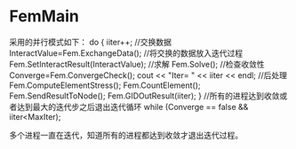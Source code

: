 FemMain
=======
采用的并行模式如下：
do
{
	iiter++;
	//交换数据
	InteractValue=Fem.ExchangeData();
	//将交换的数据放入迭代过程
	Fem.SetInteractResult(InteractValue);
	//求解
	Fem.Solve();
	//检查收敛性
	Converge=Fem.ConvergeCheck();
	cout << "Iter=    " << iiter << endl;
	//后处理
	Fem.ComputeElementStress();
	Fem.CountElement();
	Fem.SendResultToNode();
	Fem.GIDOutResult(iiter);
}
//所有的进程达到收敛或者达到最大的迭代步之后退出迭代循环
while (Converge == false && iiter<MaxIter);

多个进程一直在迭代，知道所有的进程都达到收敛才退出迭代过程。

